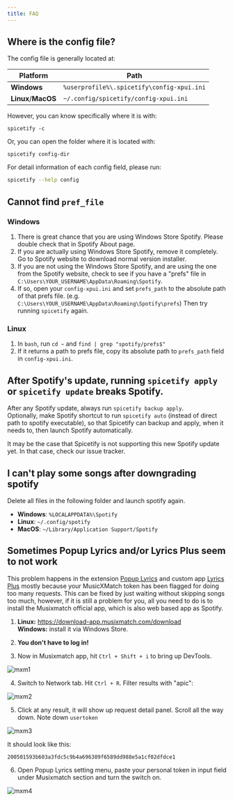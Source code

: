 ```yaml
---
title: FAQ
---
```


## Where is the config file?

The config file is generally located at:

| Platform            | Path                                       |
| ------------------- | ------------------------------------------ |
| **Windows**         | `%userprofile%\.spicetify\config-xpui.ini` |
| **Linux**/**MacOS** | `~/.config/spicetify/config-xpui.ini`      |

However, you can know specifically where it is with:

```
spicetify -c
```

Or, you can open the folder where it is located with:

```
spicetify config-dir
```

For detail information of each config field, please run:

```bash
spicetify --help config
```

## Cannot find `pref_file`

### Windows

1. There is great chance that you are using Windows Store Spotify. Please double check that in Spotify About page.
2. If you are actually using Windows Store Spotify, remove it completely. Go to Spotify website to download normal version installer.
3. If you are not using the Windows Store Spotify, and are using the one from the Spotify website, check to see if you have a "prefs" file in `C:\Users\YOUR_USERNAME\AppData\Roaming\Spotify`.
4. If so, open your `config-xpui.ini` and set `prefs_path` to the absolute path of that prefs file. (e.g. `C:\Users\YOUR_USERNAME\AppData\Roaming\Spotify\prefs`) Then try running `spicetify` again.

### Linux

1. In `bash`, run `cd ~` and `find | grep "spotify/prefs$"`
2. If it returns a path to prefs file, copy its absolute path to `prefs_path` field in `config-xpui.ini`.

## After Spotify's update, running `spicetify apply` or `spicetify update` breaks Spotify.

After any Spotify update, always run `spicetify backup apply`.  
Optionally, make Spotify shortcut to run `spicetify auto` (instead of direct path to spotify executable), so that Spicetify can backup and apply, when it needs to, then launch Spotify automatically.

It may be the case that Spicetify is not supporting this new Spotify update yet. In that case, check our issue tracker.

## I can't play some songs after downgrading spotify

Delete all files in the following folder and launch spotify again.

- **Windows**: `%LOCALAPPDATA%\Spotify`
- **Linux**: `~/.config/spotify`
- **MacOS**: `~/Library/Application Support/Spotify`

## Sometimes **Popup Lyrics** and/or **Lyrics Plus** seem to not work

This problem happens in the extension [Popup Lyrics](https://github.com/spicetify/spicetify-cli/wiki/Extensions#pop-up-lyrics) and custom app [Lyrics Plus](https://github.com/spicetify/spicetify-cli/wiki/Custom-Apps#lyrics-plus) mostly because your MusicXMatch token has been flagged for doing too many requests. This can be fixed by just waiting without skipping songs too much, however, if it is still a problem for you, all you need to do is to install the Musixmatch official app, which is also web based app as Spotify.

1. **Linux:** https://download-app.musixmatch.com/download  
   **Windows:** install it via Windows Store.

2. **You don't have to log in!**

3. Now in Musixmatch app, hit `Ctrl + Shift + i` to bring up DevTools.

![mxm1](https://i.imgur.com/jMGMgCc.png)

4. Switch to Network tab. Hit `Ctrl + R`. Filter results with "apic":

![mxm2](https://i.imgur.com/QdwqtQa.png)

5. Click at any result, it will show up request detail panel. Scroll all the way down. Note down `usertoken`

![mxm3](https://i.imgur.com/ZsGwKG3.png)

It should look like this:

```
200501593b603a3fdc5c9b4a696389f6589dd988e5a1cf02dfdce1
```

6. Open Popup Lyrics setting menu, paste your personal token in input field under Musixmatch section and turn the switch on.

![mxm4](https://i.imgur.com/yvrkllb.png)
